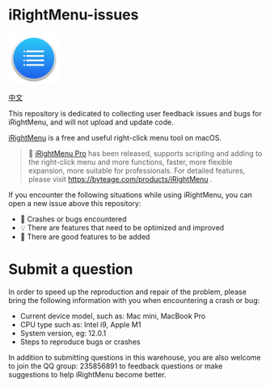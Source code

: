 # iRightMenu-issues

<img width="100" height="100" src="https://github.com/lemon4ex/iRightMenu-issues/blob/main/icon.png" alt="iRightMenu">

[中文](https://github.com/lemon4ex/iRightMenu-issues/blob/main/README_CN.md)

This repository is dedicated to collecting user feedback issues and bugs for iRightMenu, and will not upload and update code.

[iRightMenu](https://apps.apple.com/cn/app/irightmenu-%E5%8F%B3%E9%94%AE%E6%96%B0%E5%BB%BA%E6%96%87%E4%BB%B6%E8%8F%9C%E5%8D%95/id1542347829?mt=12) is a free and useful right-click menu tool on macOS.

> 🎉 [iRightMenu Pro](https://byteage.com/products/iRightMenu) has been released, supports scripting and adding to the right-click menu and more functions, faster, more flexible expansion, more suitable for professionals.
> For detailed features, please visit https://byteage.com/products/iRightMenu .

If you encounter the following situations while using iRightMenu, you can open a new issue above this repository:

- 🐛 Crashes or bugs encountered
- 💡 There are features that need to be optimized and improved
- 🎁 There are good features to be added

# Submit a question

In order to speed up the reproduction and repair of the problem, please bring the following information with you when encountering a crash or bug:

- Current device model, such as: Mac mini, MacBook Pro
- CPU type such as: Intel i9, Apple M1
- System version, eg: 12.0.1
- Steps to reproduce bugs or crashes

In addition to submitting questions in this warehouse, you are also welcome to join the QQ group: 235856891 to feedback questions or make suggestions to help iRightMenu become better.
